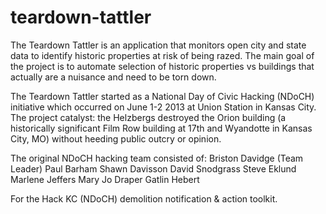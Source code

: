 teardown-tattler
================

The Teardown Tattler is an application that monitors open city and state data to identify historic properties at risk of being razed.  The main goal of the project is to automate selection of historic properties vs buildings that actually are a nuisance and need to be torn down.  

The Teardown Tattler started as a National Day of Civic Hacking (NDoCH) initiative which occurred on June 1-2 2013 at Union Station in Kansas City.  The project catalyst: the Helzbergs destroyed the Orion building (a historically significant Film Row building at 17th and Wyandotte in Kansas City, MO) without heeding public outcry or opinion. 

The original NDoCH hacking team consisted of:
  Briston Davidge (Team Leader)
  Paul Barham
  Shawn Davisson
  David Snodgrass
  Steve Eklund
  Marlene Jeffers
  Mary Jo Draper
  Gatlin Hebert

For the Hack KC (NDoCH) demolition notification &amp; action toolkit. 
